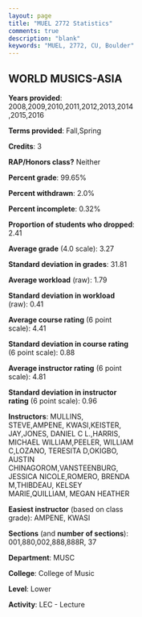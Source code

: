 ```yaml
---
layout: page
title: "MUEL 2772 Statistics"
comments: true
description: "blank"
keywords: "MUEL, 2772, CU, Boulder"
--- 
```

<head>
<script src="https://ajax.googleapis.com/ajax/libs/jquery/2.1.3/jquery.min.js"></script>
<script src="https://dl.dropboxusercontent.com/s/pc42nxpaw1ea4o9/highcharts.js?dl=0"></script>
<!-- <script src="../assets/js/highcharts.js"></script> -->
<style type="text/css">@font-face {
	font-family: "Bebas Neue";
	src: url(https://www.filehosting.org/file/details/544349/BebasNeue%20Regular.otf) format("opentype");
	}
	h1.Bebas { 
		font-family: "Bebas Neue", Verdana, Tahoma;
	}
</style>
</head>
<body>
	<div id="container" style="float: right; width: 45%; height: 88%; margin-left: 2.5%; margin-right: 2.5%;"></div>
	<script language="JavaScript">
		$(document).ready(function() {
		var chart = {type: 'column'};
		var title = {text: 'Grade Distribution'};
		var xAxis = {categories: ['A','B','C','D','F'],crosshair: true};
		var yAxis = {min: 0,title: {text: 'Percentage'}};
		var tooltip = {headerFormat: '<center><b><span style="font-size:20px">{point.key}</span></b></center>',
		               pointFormat: '<td style="padding:0"><b>{point.y:.1f}%</b></td>',
		               footerFormat: '</table>',shared: true,useHTML: true};
		var plotOptions = {column: {pointPadding: 0.0,borderWidth: 0}};  
		var credits = {enabled: false};var series= [{name: 'Percent',data: [48.59,33.21,11.55,4.09,2.56,]}];
		var json = {};
		json.chart = chart;
		json.title = title;
		json.tooltip = tooltip;
		json.xAxis = xAxis;
		json.yAxis = yAxis;  
		json.series = series;
		json.plotOptions = plotOptions;  
		json.credits = credits;
		$('#container').highcharts(json);
	});
	</script>
</body>
			   
## WORLD MUSICS-ASIA

**Years provided**: 2008,2009,2010,2011,2012,2013,2014,2015,2016

**Terms provided**: Fall,Spring

**Credits**: 3

**RAP/Honors class?** Neither

**Percent grade**: 99.65%

**Percent withdrawn**: 2.0%

**Percent incomplete**: 0.32%

**Proportion of students who dropped**: 2.41

**Average grade** (4.0 scale): 3.27

**Standard deviation in grades**: 31.81

**Average workload** (raw): 1.79

**Standard deviation in workload** (raw): 0.41

**Average course rating** (6 point scale): 4.41

**Standard deviation in course rating** (6 point scale): 0.88

**Average instructor rating** (6 point scale): 4.81

**Standard deviation in instructor rating** (6 point scale): 0.96

**Instructors**: MULLINS, STEVE,AMPENE, KWASI,KEISTER, JAY,JONES, DANIEL C L.,HARRIS, MICHAEL WILLIAM,PEELER, WILLIAM C,LOZANO, TERESITA D,OKIGBO, AUSTIN CHINAGOROM,VANSTEENBURG, JESSICA NICOLE,ROMERO, BRENDA M,THIBDEAU, KELSEY MARIE,QUILLIAM, MEGAN HEATHER

**Easiest instructor** (based on class grade): AMPENE, KWASI

**Sections** (and **number of sections**): 001,880,002,888,888R, 37

**Department**: MUSC

**College**: College of Music

**Level**: Lower

**Activity**: LEC - Lecture